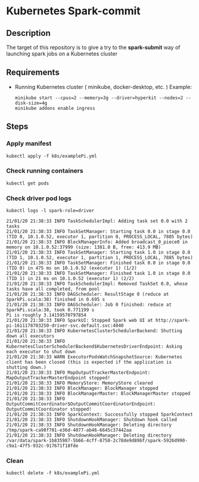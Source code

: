 Kubernetes Spark-commit
=======================

Description
-----------

The target of this repository is to give a try to the **spark-submit** way of launching spark jobs on a Kubernetes cluster

Requirements
------------

- Running Kubernetes cluster ( minikube, docker-desktop, etc. )
Example:
    ```
    minikube start --cpus=2 --memory=3g --driver=hyperkit --nodes=2 --disk-size=4g
    minikube addons enable ingress
    ```

Steps
-----

### Apply manifest
```
kubectl apply -f k8s/examplePi.yml
```

### Check running containers
```
kubectl get pods
```

### Check driver pod logs
```
kubectl logs -l spark-role=driver
```
```
21/01/20 21:38:33 INFO TaskSchedulerImpl: Adding task set 0.0 with 2 tasks
21/01/20 21:38:33 INFO TaskSetManager: Starting task 0.0 in stage 0.0 (TID 0, 10.1.0.52, executor 1, partition 0, PROCESS_LOCAL, 7885 bytes)
21/01/20 21:38:33 INFO BlockManagerInfo: Added broadcast_0_piece0 in memory on 10.1.0.52:37999 (size: 1381.0 B, free: 413.9 MB)
21/01/20 21:38:33 INFO TaskSetManager: Starting task 1.0 in stage 0.0 (TID 1, 10.1.0.52, executor 1, partition 1, PROCESS_LOCAL, 7885 bytes)
21/01/20 21:38:33 INFO TaskSetManager: Finished task 0.0 in stage 0.0 (TID 0) in 475 ms on 10.1.0.52 (executor 1) (1/2)
21/01/20 21:38:33 INFO TaskSetManager: Finished task 1.0 in stage 0.0 (TID 1) in 21 ms on 10.1.0.52 (executor 1) (2/2)
21/01/20 21:38:33 INFO TaskSchedulerImpl: Removed TaskSet 0.0, whose tasks have all completed, from pool 
21/01/20 21:38:33 INFO DAGScheduler: ResultStage 0 (reduce at SparkPi.scala:38) finished in 0.695 s
21/01/20 21:38:33 INFO DAGScheduler: Job 0 finished: reduce at SparkPi.scala:38, took 0.771199 s
Pi is roughly 3.14159570797854
21/01/20 21:38:33 INFO SparkUI: Stopped Spark web UI at http://spark-pi-1611178703250-driver-svc.default.svc:4040
21/01/20 21:38:33 INFO KubernetesClusterSchedulerBackend: Shutting down all executors
21/01/20 21:38:33 INFO KubernetesClusterSchedulerBackend$KubernetesDriverEndpoint: Asking each executor to shut down
21/01/20 21:38:33 WARN ExecutorPodsWatchSnapshotSource: Kubernetes client has been closed (this is expected if the application is shutting down.)
21/01/20 21:38:33 INFO MapOutputTrackerMasterEndpoint: MapOutputTrackerMasterEndpoint stopped!
21/01/20 21:38:33 INFO MemoryStore: MemoryStore cleared
21/01/20 21:38:33 INFO BlockManager: BlockManager stopped
21/01/20 21:38:33 INFO BlockManagerMaster: BlockManagerMaster stopped
21/01/20 21:38:33 INFO OutputCommitCoordinator$OutputCommitCoordinatorEndpoint: OutputCommitCoordinator stopped!
21/01/20 21:38:33 INFO SparkContext: Successfully stopped SparkContext
21/01/20 21:38:33 INFO ShutdownHookManager: Shutdown hook called
21/01/20 21:38:33 INFO ShutdownHookManager: Deleting directory /tmp/spark-ca98f701-e36d-4077-ab46-6645c37442aa
21/01/20 21:38:33 INFO ShutdownHookManager: Deleting directory /var/data/spark-1b835987-5b66-4cff-8750-2c78de9d89bf/spark-5926d990-c9a1-47f5-932c-917671f18fde
```

### Clean
```
kubectl delete -f k8s/examplePi.yml
````
